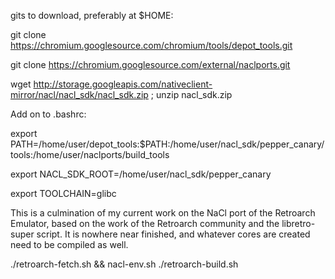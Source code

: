 gits to download, preferably at $HOME:

git clone https://chromium.googlesource.com/chromium/tools/depot_tools.git

git clone https://chromium.googlesource.com/external/naclports.git

wget http://storage.googleapis.com/nativeclient-mirror/nacl/nacl_sdk/nacl_sdk.zip ; unzip nacl_sdk.zip

Add on to .bashrc:

export PATH=/home/user/depot_tools:$PATH:/home/user/nacl_sdk/pepper_canary/tools:/home/user/naclports/build_tools

export NACL_SDK_ROOT=/home/user/nacl_sdk/pepper_canary

export TOOLCHAIN=glibc

This is a culmination of my current work on the NaCl port of the Retroarch Emulator, based on the work of the Retroarch community and the libretro-super script. It is nowhere near finished, and whatever cores are created need to be compiled as well. 

./retroarch-fetch.sh && nacl-env.sh ./retroarch-build.sh
